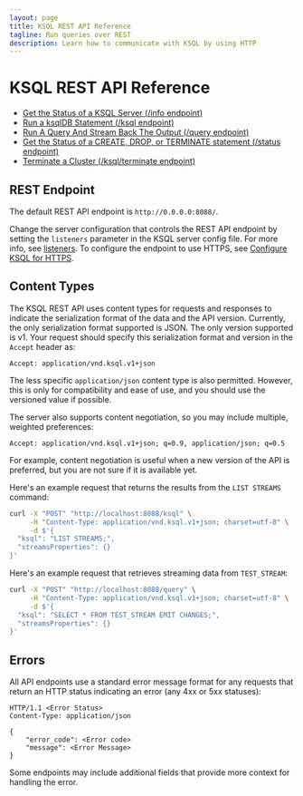 ```yaml
---
layout: page
title: KSQL REST API Reference
tagline: Run queries over REST
description: Learn how to communicate with KSQL by using HTTP
---
```


KSQL REST API Reference
=======================

- [Get the Status of a KSQL Server (/info endpoint)](ksqldb-rest-api/info-endpoint.md)
- [Run a ksqlDB Statement (/ksql endpoint)](ksqldb-rest-api/ksql-endpoint.md)
- [Run A Query And Stream Back The Output (/query endpoint)](ksqldb-rest-api/query-endpoint.md)
- [Get the Status of a CREATE, DROP, or TERMINATE statement (/status endpoint)](ksqldb-rest-api/status-endpoint.md)
- [Terminate a Cluster (/ksql/terminate endpoint)](ksqldb-rest-api/terminate-endpoint.md)

REST Endpoint
-------------

The default REST API endpoint is `http://0.0.0.0:8088/`.

Change the server configuration that controls the REST API endpoint by
setting the `listeners` parameter in the KSQL server config file. For
more info, see [listeners](../installation/server-config/config-reference.md#listeners).
To configure the endpoint to use HTTPS, see
[Configure KSQL for HTTPS](../installation/server-config/security.md#configure-ksql-for-https).

Content Types
-------------

The KSQL REST API uses content types for requests and responses to
indicate the serialization format of the data and the API version.
Currently, the only serialization format supported is JSON. The only
version supported is v1. Your request should specify this serialization
format and version in the `Accept` header as:

```
Accept: application/vnd.ksql.v1+json
```

The less specific `application/json` content type is also permitted.
However, this is only for compatibility and ease of use, and you should
use the versioned value if possible.

The server also supports content negotiation, so you may include
multiple, weighted preferences:

```
Accept: application/vnd.ksql.v1+json; q=0.9, application/json; q=0.5
```

For example, content negotiation is useful when a new version of the API
is preferred, but you are not sure if it is available yet.

Here's an example request that returns the results from the
`LIST STREAMS` command:

```bash
curl -X "POST" "http://localhost:8088/ksql" \
     -H "Content-Type: application/vnd.ksql.v1+json; charset=utf-8" \
     -d $'{
  "ksql": "LIST STREAMS;",
  "streamsProperties": {}
}'
```

Here's an example request that retrieves streaming data from
`TEST_STREAM`:

```bash
curl -X "POST" "http://localhost:8088/query" \
     -H "Content-Type: application/vnd.ksql.v1+json; charset=utf-8" \
     -d $'{
  "ksql": "SELECT * FROM TEST_STREAM EMIT CHANGES;",
  "streamsProperties": {}
}'
```

Errors
------

All API endpoints use a standard error message format for any requests
that return an HTTP status indicating an error (any 4xx or 5xx
statuses):

```http
HTTP/1.1 <Error Status>
Content-Type: application/json

{
    "error_code": <Error code>
    "message": <Error Message>
}
```

Some endpoints may include additional fields that provide more context
for handling the error.
